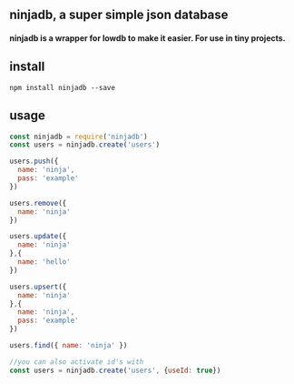 ## ninjadb, a super simple json database

#### ninjadb is a wrapper for lowdb to make it easier. For use in tiny projects.


## install
```
npm install ninjadb --save
```

## usage
```javascript
const ninjadb = require('ninjadb')
const users = ninjadb.create('users')

users.push({
  name: 'ninja',
  pass: 'example'
})

users.remove({
  name: 'ninja'
})

users.update({
  name: 'ninja'
},{
  name: 'hello'
})

users.upsert({
  name: 'ninja'
},{
  name: 'ninja',
  pass: 'example'
})

users.find({ name: 'ninja' })

//you can also activate id's with
const users = ninjadb.create('users', {useId: true})
```
